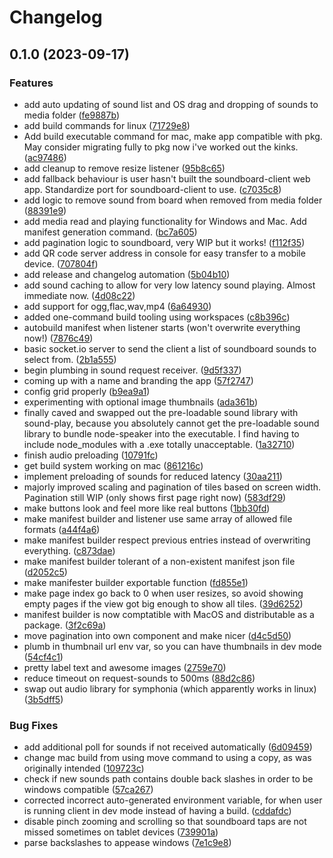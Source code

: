 # Changelog

## 0.1.0 (2023-09-17)


### Features

* add auto updating of sound list and OS drag and dropping of sounds to media folder ([fe9887b](https://github.com/mikedsharp/marshmallow-soundboard/commit/fe9887bb46414bc43127ccd9c4c25e500ac80b04))
* add build commands for linux ([71729e8](https://github.com/mikedsharp/marshmallow-soundboard/commit/71729e859c78c99ca1a37bee05680b2a426e12ac))
* Add build executable command for mac, make app compatible with pkg. May consider migrating fully to pkg now i've worked out the kinks. ([ac97486](https://github.com/mikedsharp/marshmallow-soundboard/commit/ac97486774cad0cc8d4217ab20594e1a40a38ad2))
* add cleanup to remove resize listener ([95b8c65](https://github.com/mikedsharp/marshmallow-soundboard/commit/95b8c656fbaf606409a479ec6c4c3801b696313b))
* add fallback behaviour is user hasn't built the soundboard-client web app. Standardize port for soundboard-client to use. ([c7035c8](https://github.com/mikedsharp/marshmallow-soundboard/commit/c7035c8c3c8442c9e02b56cae3e832f712312587))
* add logic to remove sound from board when removed from media folder ([88391e9](https://github.com/mikedsharp/marshmallow-soundboard/commit/88391e971653f1e5f049749b0c0168df13fc3f5e))
* add media read and playing functionality for Windows and Mac. Add manifest generation command. ([bc7a605](https://github.com/mikedsharp/marshmallow-soundboard/commit/bc7a605dfbf4ad580042a7dea7b8a2c6d1407097))
* add pagination logic to soundboard, very WIP but it works! ([f112f35](https://github.com/mikedsharp/marshmallow-soundboard/commit/f112f35048adc2bd594e45e3d1babdad795bfe8c))
* add QR code server address in console for easy transfer to a mobile device. ([707804f](https://github.com/mikedsharp/marshmallow-soundboard/commit/707804f3c1f15eb7bdef56ad6218c5e177b32892))
* add release and changelog automation ([5b04b10](https://github.com/mikedsharp/marshmallow-soundboard/commit/5b04b103a24a21eb1f55b95106bede6fcc8064ab))
* add sound caching to allow for very low latency sound playing. Almost immediate now. ([4d08c22](https://github.com/mikedsharp/marshmallow-soundboard/commit/4d08c22da1c495efd15b03bacdeb133888f5ada3))
* add support for ogg,flac,wav,mp4 ([6a64930](https://github.com/mikedsharp/marshmallow-soundboard/commit/6a6493090043baa7a6aa9448c5339b3c7fe9e7bd))
* added one-command build tooling using workspaces ([c8b396c](https://github.com/mikedsharp/marshmallow-soundboard/commit/c8b396c8f8590b22693043b65f46b595b556bc0d))
* autobuild manifest when listener starts (won't overwrite everything now!) ([7876c49](https://github.com/mikedsharp/marshmallow-soundboard/commit/7876c496e313aa800498acccfc0183bc7213c702))
* basic socket.io server to send the client a list of soundboard sounds to select from. ([2b1a555](https://github.com/mikedsharp/marshmallow-soundboard/commit/2b1a5552f5949624c61c6cb19fa7ef872ff2e72f))
* begin plumbing in sound request receiver. ([9d5f337](https://github.com/mikedsharp/marshmallow-soundboard/commit/9d5f337908a4c5ef1c17fa6b3fd6006a4f4646bd))
* coming up with a name and branding the app ([57f2747](https://github.com/mikedsharp/marshmallow-soundboard/commit/57f27474049ad457087f2c7f43dc517c4da1e8ff))
* config grid properly ([b9ea9a1](https://github.com/mikedsharp/marshmallow-soundboard/commit/b9ea9a126c03370acf2d88e08a84a6854edbfa05))
* experimenting with optional image thumbnails ([ada361b](https://github.com/mikedsharp/marshmallow-soundboard/commit/ada361b6af5cb913916196f3c7ac5f9e3fd97c70))
* finally caved and swapped out the pre-loadable sound library with sound-play, because you absolutely cannot get the pre-loadable sound library to bundle node-speaker into the executable. I find having to include node_modules with a .exe totally unacceptable. ([1a32710](https://github.com/mikedsharp/marshmallow-soundboard/commit/1a32710f959734d9b503aa4884acd3888e269e55))
* finish audio preloading ([10791fc](https://github.com/mikedsharp/marshmallow-soundboard/commit/10791fcb1d1184702792cf86f6e34dc75a2f18b3))
* get build system working on mac ([861216c](https://github.com/mikedsharp/marshmallow-soundboard/commit/861216ced305a34e152347e97e19cd0f7fd1385a))
* implement preloading of sounds for reduced latency ([30aa211](https://github.com/mikedsharp/marshmallow-soundboard/commit/30aa211974279e68634dbfe26358d867cb6327b4))
* majorly improved scaling and pagination of tiles based on screen width. Pagination still WIP (only shows first page right now) ([583df29](https://github.com/mikedsharp/marshmallow-soundboard/commit/583df29768dfa4fec551e9560150e16ca85d5110))
* make buttons look and feel more like real buttons ([1bb30fd](https://github.com/mikedsharp/marshmallow-soundboard/commit/1bb30fd1238ef9d6fda11082f5da892940c14caa))
* make manifest builder and listener use same array of allowed file formats ([a44f4a6](https://github.com/mikedsharp/marshmallow-soundboard/commit/a44f4a688046cabff7594a5cf666c434ed6e34b2))
* make manifest builder respect previous entries instead of overwriting everything. ([c873dae](https://github.com/mikedsharp/marshmallow-soundboard/commit/c873daeccb0a2ce0b912e658b39aa4780e287925))
* make manifest builder tolerant of a non-existent manifest json file ([d2052c5](https://github.com/mikedsharp/marshmallow-soundboard/commit/d2052c5fbb642436515052e2e3b7063b132b3cff))
* make manifester builder exportable function ([fd855e1](https://github.com/mikedsharp/marshmallow-soundboard/commit/fd855e11aa94a847e55c97995c90fffc53ad46a1))
* make page index go back to 0 when user resizes, so avoid showing empty pages if the view got big enough to show all tiles. ([39d6252](https://github.com/mikedsharp/marshmallow-soundboard/commit/39d625226608075bfc535e6066b8bed317a5bf39))
* manifest builder is now comptatible with MacOS and distributable as a package. ([3f2c69a](https://github.com/mikedsharp/marshmallow-soundboard/commit/3f2c69ab42f88c7260722066eca3e235cda3e6b7))
* move pagination into own component and make nicer ([d4c5d50](https://github.com/mikedsharp/marshmallow-soundboard/commit/d4c5d50f70c326deb106d5bdb314fa963be899c4))
* plumb in thumbnail url env var, so you can have thumbnails in dev mode ([54cf4c1](https://github.com/mikedsharp/marshmallow-soundboard/commit/54cf4c14d3703e4716959d6fc8c4536dbcdea79d))
* pretty label text and awesome images ([2759e70](https://github.com/mikedsharp/marshmallow-soundboard/commit/2759e70314e861151365fc2657fdff825d31995a))
* reduce timeout on request-sounds to 500ms ([88d2c86](https://github.com/mikedsharp/marshmallow-soundboard/commit/88d2c86e1cf0037cca4d3fc2ffdd84cab6337ea9))
* swap out audio library for symphonia (which apparently works in linux) ([3b5dff5](https://github.com/mikedsharp/marshmallow-soundboard/commit/3b5dff535b5ecffaeb1b62729a754d498b26b72f))


### Bug Fixes

* add additional poll for sounds if not received automatically ([6d09459](https://github.com/mikedsharp/marshmallow-soundboard/commit/6d0945901aa28845ec0cf3659c410e7d0923aea8))
* change mac build from using move command to using  a copy, as was originally intended ([109723c](https://github.com/mikedsharp/marshmallow-soundboard/commit/109723c4e377ccd23f0eb1f8b1b561b2b56cb065))
* check if new sounds path contains double back slashes in order to be windows compatible ([57ca267](https://github.com/mikedsharp/marshmallow-soundboard/commit/57ca26788f067e5cc73899255de327ec4d6ff9fe))
* corrected incorrect auto-generated environment variable, for when user is running client in dev mode instead of having a build. ([cddafdc](https://github.com/mikedsharp/marshmallow-soundboard/commit/cddafdc2116fcee71eb91faace3e8dbcd849da23))
* disable pinch zooming and scrolling so that soundboard taps are not missed sometimes on tablet devices ([739901a](https://github.com/mikedsharp/marshmallow-soundboard/commit/739901aeff742c23acd3b295c59e9dc2dae1f6ab))
* parse backslashes to appease windows ([7e1c9e8](https://github.com/mikedsharp/marshmallow-soundboard/commit/7e1c9e84308f547fe5e249a3c53566f65fc73509))
